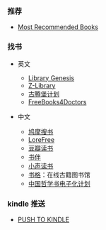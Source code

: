 ### 推荐

- [Most Recommended Books](https://mostrecommendedbooks.com/)

### 找书

- 英文

  - [Library Genesis](http://libgen.rs)
  - [Z-Library](https://zh.z-lib.org/)
  - [古腾堡计划](http://www.gutenberg.org)
  - [FreeBooks4Doctors](http://freebooks4doctors.com/)
- 中文

  - [鸠摩搜书](https://www.jiumodiary.com/)
  - [LoreFree](https://ebook2.lorefree.com/)
  - [豆瓣读书](https://book.douban.com)
  - [书伴](https://bookfere.com/)
  - [小声读书](https://t.me/weekly_books)
  - [书格](https://new.shuge.org/)：在线古籍图书馆
  - [中国哲学书电子化计划](https://ctext.org/zh)

### kindle 推送

- [PUSH TO KINDLE](https://tokindle.top/)
